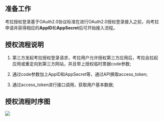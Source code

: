 ## 准备工作

考拉授权登录基于OAuth2.0协议标准在进行OAuth2.0授权登录接入之前，向考拉申请并获得相应的**AppID**和**AppSecret**后可开始接入流程。

## 授权流程说明

 1. 第三方发起考拉授权登录请求，考拉用户允许授权第三方应用后，考拉会拉起应用或重定向到第三方网站，并且带上授权临时票据code参数;

 2. 通过code参数加上AppID和AppSecret等，通过API换取access_token;

 3. 通过access_token进行接口调用，获取用户基本数据;

## 授权流程时序图

 ![][avatar]

 [avatar]: img1.png